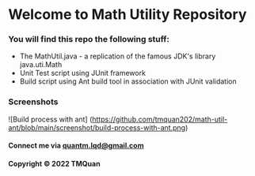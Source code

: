 # Welcome to Math Utility Repository

### You will find this repo the following stuff: 

* The MathUtil.java - a replication of the famous JDK's library java.uti.Math
* Unit Test script using JUnit framework
* Build script using Ant build tool in association with JUnit validation

### Screenshots

![Build process with ant] (https://github.com/tmquan202/math-util-ant/blob/main/screenshot/build-process-with-ant.png)
 
#### Connect me via quantm.lqd@gmail.com
#### Copyright &#169; 2022 TMQuan